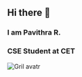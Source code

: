 ## Hi there 👋
### I am Pavithra R.
### CSE Student at CET
![Gril avatr](https://github.com/user-attachments/assets/ce310a87-7c7e-4251-bc1c-f0745a8ccfa9)


<!--
**Pavithra2703/Pavithra2703** is a ✨ _special_ ✨ repository because its `README.md` (this file) appears on your GitHub profile.

Here are some ideas to get you started:

- 🔭 I’m currently working on ...
- 🌱 I’m currently learning ...
- 👯 I’m looking to collaborate on ...
- 🤔 I’m looking for help with ...
- 💬 Ask me about ...
- 📫 How to reach me: ...
- 😄 Pronouns: ...
- ⚡ Fun fact: ...
-->
